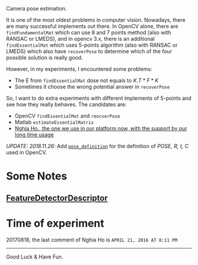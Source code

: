 Camera pose estimation.

It is one of the most oldest problems in computer vision. Nowadays, there are many successful implements out there. In OpenCV alone, there are `findFundamentalMat` which can use 8 and 7 points method (also with RANSAC or LMEDS), and in opencv 3.x, there is an additional `findEssentialMat` which uses 5-points algorithm (also with RANSAC or LMEDS) which also have `recoverPose` to determine which of the four possible solution is really good.

However, in my experiments, I encountered some problems:

* The E from `findEssentialMat` dose not equals to $K.T * F * K$
* Sometimes it choose the wrong potential answer in `recoverPose`

So, I want to do extra experiments with different implements of 5-points and see how they really behaves. The candidates are:

* OpenCV `findEssentialMat` and `reocverPose`
* Matlab `estimateEssentialMatrix`
* [Nghia Ho., the one we use in our platform now, with the support by our long time usage](http://nghiaho.com/?p=1675)

*UPDATE: 2018.11.26:* Add [`pose_definition`](pose_definition) for the definition of *POSE, R, t, C* used in OpenCV.


# Some Notes

## [FeatureDetectorDescriptor](FeatureDetectorDescriptor.md)


# Time of experiment

20170818, the last comment of Nghia Ho is `APRIL 21, 2016 AT 8:11 PM`


***

Good Luck & Have Fun.